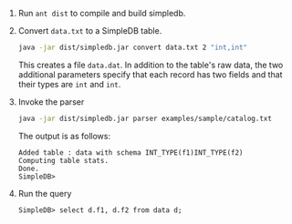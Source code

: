 1. Run `ant dist` to compile and build simpledb.
2. Convert `data.txt` to a SimpleDB table.
    ```bash
    java -jar dist/simpledb.jar convert data.txt 2 "int,int"
    ```

    This creates a file `data.dat`. In addition to the table's raw data, the two additional parameters specify that each record has two fields and that their types are `int` and `int`.
3. Invoke the parser
    ```bash
    java -jar dist/simpledb.jar parser examples/sample/catalog.txt
    ```

    The output is as follows:
    ```
    Added table : data with schema INT_TYPE(f1)INT_TYPE(f2)
    Computing table stats.
    Done.
    SimpleDB>
    ```
1. Run the query
    ```
    SimpleDB> select d.f1, d.f2 from data d;
    ```